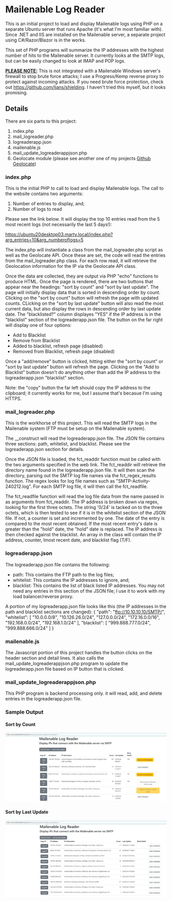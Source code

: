 # Mailenable Log Reader

This is an initial project to load and display Mailenable logs using PHP on a separate Ubuntu server that runs Apache (it's what I'm most familiar with). Since .NET and IIS are installed on the Mailenable server, a separate project using C#/Razor/Blazor is in the works. 

This set of PHP programs will summarize the IP addresses with the highest number of hits to the Mailenable server. It currently looks at the SMTP logs, but can be easily changed to look at IMAP and POP logs.

<b><u>PLEASE NOTE:</u></b> This is not integrated with a Mailenable Windows server's firewall to stop brute force attacks; I use a Progress/Kemp reverse proxy to protect against incoming attacks. If you need brute force protection, check out https://github.com/ljans/shielding. I haven't tried this myself, but it looks promising.

## Details
There are six parts to this project:
1. index.php
2. mail_logreader.php
3. logreaderapp.json
4. mailenable.js
5. mail_update_logreaderappjson.php
6. Geolocate module (please see another one of my projects [Github Geolocate](https://github.com/mosterho/GeoLocate))

### index.php
This is the initial PHP to call to load and display Mailenable logs. The call to the website contains two arguments:
1. Number of entries to display, and;
2. Number of logs to read

Please see the link below. It will display the top 10 entries read from the 5 most recent logs (not necessarily the last 5 days!):

https://ubuntu20desktop03.marty.local/index.php?arg_entries=10&arg_numberoflogs=5

The index.php will instantiate a class from the mail_logreader.php script as well as the Geolocate API. Once these are set, the code will read the entries from the mail_logreader.php class. For each row read, it will retrieve the Geolocation information for the IP via the Geolocate API class. 

Once the data are collected, they are output via PHP "echo" functions to produce HTML. Once the page is rendered, there are two buttons that appear near the headings: "sort by count" and "sort by last update". The page will initially display data that is sorted in descending order by count. Clicking on the "sort by count" button will refresh the page with updated counts. CLicking on the "sort by last update" button will also read the most current data, but also display the rows in descending order by last update date. The "blacklisted?" column displayes "YES" if the IP address is in the "blacklist" section of the logreaderapp.json file. The button on the far right will display one of four options:
* Add to Blacklist
* Remove from Blacklist
* Added to blacklist, refresh page (disabled)
* Removed from Blacklist, refresh page (disabled)

Once a "add/remove" button is clicked, hitting either the "sort by count" or "sort by last update" button will refresh the page. Clicking on the "Add to Blacklist" button doesn't do anything other than add the IP address to the logreaderapp.json "blacklist" section.

Note: the "copy" button the far left should copy the IP address to the clipboard; it currently works for me, but I assume that's becasue I'm using HTTPS.

### mail_logreader.php 
This is the workhorse of this project. This will read the SMTP logs in the Mailenable system (FTP must be setup on the Mailenable system). 

The __construct will read the logreaderapp.json file. The JSON file contains three sections: path, whitelist, and blacklist. Please see the logreaderapp.json section for details.

Once the JSON file is loaded, the fct_readdir function must be called with the two arguments specified in the web link. The fct_readdir will retrieve the directory name found in the logreaderapp.json file. It will then scan the directory, parsing out the SMTP log file names via the fct_regex_results function. The regex looks for log file names such as "SMTP-Activity-240212.log". For each SMTP log file, it will then call the fct_readfile.

The fct_readfile function will read the log file data from the name passed in as arguments from fct_readdir. The IP address is broken down via regex, looking for the first three octets. The string '0/24' is tacked on to the three octets, which is then tested to see if it is in the whitelist section of the JSON file. If not, a counter is set and incremented by one. The date of the entry is compared to the most recent obtained. If the most recent entry's date is greater than the "hold" date, the "hold" date is replaced. The IP address is then checked against the blacklist. An array in the class will contain the IP address, counter, lmost recent date, and blacklist flag (T/F).

### logreaderapp.json
The logreaderapp.json file contains the following:
- path: This contains the FTP path to the log files;
- whitelist: This contains the IP addresses to ignore, and;
- blacklist: This contains the list of black listed IP addresses. You may not need any entries in this section of the JSON file; I use it to work with my load balancer/reverse proxy.

A portion of my logreaderapp.json file looks like this (the IP addresses in the path and blacklist sections are changed):
{
  "path": "ftp://10.10.10.10/SMTP/",
    "whitelist": [
    "10.0.0.0/8",
    "10.126.26.0/24",
    "127.0.0.0/24",
    "172.16.0.0/16",
    "192.168.0.0/24",
    "192.168.1.0/24"
  ],
  "blacklist": [
    "999.888.777.0/24",
    "999.888.666.0/24"
  ]
}

### mailenable.js
The Javascript portion of this project handles the button clicks on the header section and detail lines. It also calls the mail_update_logreaderappjson.php program to update the logreaderapp.json file based on IP button that is clicked.

### mail_update_logreaderappjson.php
This PHP program is backend processing only. it will read, add, and delete entries in the logreaderapp.json file.

### Sample Output
#### Sort by Count
![Sample Output Sort by Count](Sample_webpage_4.JPG)

#### Sort by Last Update
![Sample Output Sort by Last Update](Sample_webpage_5.JPG)